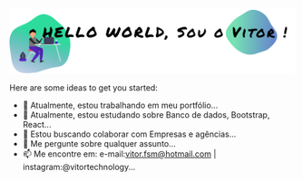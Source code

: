 ![Alt text](https://github.com/vitormendonca/vitormendonca/blob/master/gitprofileimg.png?raw=true "Hello World")


Here are some ideas to get you started:

- 🔭 Atualmente, estou trabalhando em meu portfólio...
- 🌱 Atualmente, estou estudando sobre Banco de dados, Bootstrap, React...
- 👯 Estou buscando colaborar com Empresas e agências...
- 💬 Me pergunte sobre qualquer assunto...
- 📫 Me encontre em: e-mail:vitor.fsm@hotmail.com | instagram:@vitortechnology...
